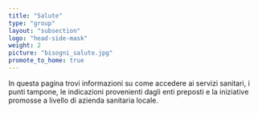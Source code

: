 ```yaml
---
title: "Salute"
type: "group"
layout: "subsection"
logo: "head-side-mask"
weight: 2
picture: "bisogni_salute.jpg"
promote_to_home: true
---
```


In questa pagina trovi informazioni su come accedere ai servizi sanitari, i punti tampone, le indicazioni provenienti dagli enti preposti  e la iniziative promosse a livello di azienda sanitaria locale.
